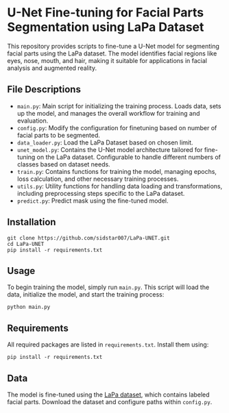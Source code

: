 <h1>U-Net Fine-tuning for Facial Parts Segmentation using LaPa Dataset</h1>
<p>
        This repository provides scripts to fine-tune a U-Net model for segmenting facial parts using the LaPa dataset. The model identifies facial regions like eyes, nose, mouth, and hair, making it suitable for applications in facial analysis and augmented reality.
</p>

<h2>File Descriptions</h2>
<ul>
        <li><code>main.py</code>: Main script for initializing the training process. Loads data, sets up the model, and manages the overall workflow for training and evaluation.</li>
        <li><code>config.py</code>: Modify the configuration for finetuning based on number of facial parts to be segmented.</li>
        <li><code>data_loader.py</code>: Load the LaPa Dataset based on chosen limit.</li>
        <li><code>unet_model.py</code>: Contains the U-Net model architecture tailored for fine-tuning on the LaPa dataset. Configurable to handle different numbers of classes based on dataset needs.</li>
        <li><code>train.py</code>: Contains functions for training the model, managing epochs, loss calculation, and other necessary training processes.</li>
        <li><code>utils.py</code>: Utility functions for handling data loading and transformations, including preprocessing steps specific to the LaPa dataset.</li>
        <li><code>predict.py</code>: Predict mask using the fine-tuned model.</li>
</ul>

<h2>Installation</h2>
<pre><code>git clone https://github.com/sidstar007/LaPa-UNET.git
cd LaPa-UNET
pip install -r requirements.txt
</code></pre>

<h2>Usage</h2>
    <p>
        To begin training the model, simply run <code>main.py</code>. This script will load the data, initialize the model, and start the training process:
    </p>
<pre><code>python main.py</code></pre>

<h2>Requirements</h2>
    <p>
        All required packages are listed in <code>requirements.txt</code>. Install them using:
    </p>
<pre><code>pip install -r requirements.txt</code></pre>

<h2>Data</h2>
    <p>
        The model is fine-tuned using the <a href="https://github.com/JDAI-CV/lapa-dataset" target="_blank">LaPa dataset</a>, which contains labeled facial parts. Download the dataset and configure paths within <code>config.py</code>.
    </p>
